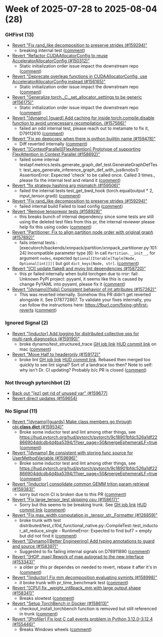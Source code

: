 # Week of 2025-07-28 to 2025-08-04 (28)

### GHFirst (13)

- [Revert "Fix rand_like decomposition to preserve strides (#159294)"](https://github.com/pytorch/pytorch/commit/c687446374e67d5fc9698dc21f65c23dffdbe094)
  - breaking internal test ([comment](https://github.com/pytorch/pytorch/pull/159294#issuecomment-3145541845))
- [Revert "Refactor CUDAAllocatorConfig to reuse AcceleratorAllocatorConfig (#150312)"](https://github.com/pytorch/pytorch/commit/5cc6a0abc131c09b7f87c57006bd118f3d073b13)
  - Static initialization order issue impact the downstream repo ([comment](https://github.com/pytorch/pytorch/pull/150312#issuecomment-3142035444))
- [Revert "Deprecate overleap functions in CUDAAllocatorConfig, use AcceleratorAllocatorConfig instead (#156165)"](https://github.com/pytorch/pytorch/commit/90f13f3b2a17658def505e959e8822aa7e321083)
  - Static initialization order issue impact the downstream repo ([comment](https://github.com/pytorch/pytorch/pull/150312#issuecomment-3142035444))
- [Revert "Generalize torch._C._set_allocator_settings to be generic (#156175)"](https://github.com/pytorch/pytorch/commit/cb9b74872b81f152684696f7c770573696f5756d)
  - Static initialization order issue impact the downstream repo ([comment](https://github.com/pytorch/pytorch/pull/150312#issuecomment-3142035444))
- [Revert "[dynamo] [guard] Add caching for inside torch.compile.disable function to avoid unnecessary recompilation. (#157566)"](https://github.com/pytorch/pytorch/commit/cb4f41e125a7981a54cad69944f04b7fcbe93746)
  - failed an odd internal test, please reach out to metamate to fix it, D79112610 ([comment](https://github.com/pytorch/pytorch/pull/157566#issuecomment-3141840110))
- [Revert "Fix ep deepcopy when there is python builitin name (#159478)"](https://github.com/pytorch/pytorch/commit/b1fb552974a9f54ceddd372229b6a759a274ea85)
  - Diff reverted internally ([comment](https://github.com/pytorch/pytorch/pull/159478#issuecomment-3141228423))
- [Revert "[ContextParallel][FlexAttention] Prototype of supporting FlexAttention in Context Parallel (#158692)"](https://github.com/pytorch/pytorch/commit/8a233d6000bd804546363b0ac1b73a5d0840c96b)
  - failed some internal testapf.metrics.tests.generate_graph_def_test.GenerateGraphDefTest: test_aps_generate_inference_graph_def_with_justknobs1) AssertionError: Expected 'check' to be called once. Called 3 times., please fix the internal test and reland it ([comment](https://github.com/pytorch/pytorch/pull/158692#issuecomment-3140873894))
- [Revert "fix strategy hashing arg mismatch (#159506)"](https://github.com/pytorch/pytorch/commit/c07bb277a0f82c9f082058868e6ff1b11e5bda81)
  - failed the internal tests test_get_bwd_hook (torch.equal(output * 2, input_tensor.grad)) ([comment](https://github.com/pytorch/pytorch/pull/159506#issuecomment-3140858905))
- [Revert "Fix rand_like decomposition to preserve strides (#159294)"](https://github.com/pytorch/pytorch/commit/7ac70ac4cd7a71a4c950e1fdff96a56a71c5475b)
  - failed internal build Failed to load config ([comment](https://github.com/pytorch/pytorch/pull/159294#issuecomment-3137796767))
- [Revert "Remove tensorexpr tests (#158928)"](https://github.com/pytorch/pytorch/commit/e288c258f7d388c2237d136c81514dd53586da0a)
  - this breaks bunch of internal dependency since some tests are still using the deleted test files from this pr, the internal reviewer please help fix this using codev ([comment](https://github.com/pytorch/pytorch/pull/158928#issuecomment-3134378616))
- [Revert "Partitioner: Fix to align partition node order with original graph (#157892)"](https://github.com/pytorch/pytorch/commit/c0c24b61ff4cc87b4640aa4e7596c020bea8b403)
  - fails internal tests : [executorch/backends/xnnpack/partition/xnnpack_partitioner.py:101:24] Incompatible parameter type [6]: In call `Partition.__init__`, for argument `nodes`, expected `Optional[Iterable[Tuple[Node, Optional[int]]]]` but got `dict_keys[Node, str]`. ([comment](https://github.com/pytorch/pytorch/pull/157892#issuecomment-3134004881))
- [Revert "[CI] update flake8 and mypy lint dependencies (#158720)"](https://github.com/pytorch/pytorch/commit/59e261bbd86b173b6cf318d392a613ca3efdbe10)
  - this pr failed internally when build torchgen due to rror: fail: Unknown PyPI project: pyyaml, it seems like this is caused by change PyYAML into  pyyaml, please fix it ([comment](https://github.com/pytorch/pytorch/pull/158720#issuecomment-3129995414))
- [Revert "[dynamo][fsdp] Consistent behavior of int attributes (#157262)"](https://github.com/pytorch/pytorch/commit/14d67eec05cbd461afb0a1161accc12d5515f010)
  - This was reverted internally. Somehow this PR didn't get reverted alongside it. See D78772867. To validate your fixes internally, you can follow the instructions here: https://fburl.com/fixing-ghfirst-reverts ([comment](https://github.com/pytorch/pytorch/pull/157262#issuecomment-3128148475))

### Ignored Signal (2)

- [Revert "[inductor] Add logging for distributed collective ops for multi‑rank diagnostics (#159190)"](https://github.com/pytorch/pytorch/commit/490cb3f1a4bfb5366a6e2be1b095f3b3a2bf72ae)
  - broke dynamo/test_structured_trace [GH job link](https://github.com/pytorch/pytorch/actions/runs/16658705097/job/47150840171) [HUD commit link](https://hud.pytorch.org/pytorch/pytorch/commit/bb62e1f769ef51e2ec149d7256c135d09425aaa0) on mac ([comment](https://github.com/pytorch/pytorch/pull/159190#issuecomment-3141513921))
- [Revert "Move Half to headeronly (#159172)"](https://github.com/pytorch/pytorch/commit/eaadd1282c8e66f37acf54f95668529831c95df7)
  - broke lint [GH job link](https://github.com/pytorch/pytorch/actions/runs/16613893793/job/47002486679) [HUD commit link](https://hud.pytorch.org/pytorch/pytorch/commit/6d0f4566e2b6e05369d8bb6c0d0e83a0eee982aa).  Rebased then merged too quickly to see lint signal?  Sort of a landrace too then?  Note to self: why isn't Dr. CI updating? Probably b/c PR is closed ([comment](https://github.com/pytorch/pytorch/pull/159172#issuecomment-3136769493))

### Not through pytorchbot (2)

- [Back out "[ez] get rid of unused var" (#159677)](https://github.com/pytorch/pytorch/commit/79ff3b320be414f630f31639fc377ea29c28305e)
- [Revert direct updates (#159654)](https://github.com/pytorch/pytorch/commit/e4b123b5e4dd31a7888c8c0d311f7b0ace263e7f)

### No Signal (11)

- [Revert "[dynamo][guards] Make class members go through obj.__class__.__dict__ (#159534)"](https://github.com/pytorch/pytorch/commit/805a102beb9e9d349097258248dc57e44b951640)
  - Broke some inductor test and lint among other things, see https://hud.pytorch.org/hud/pytorch/pytorch/9c18901bfdc526a1df22866904ddcdb4d4ba5394/1?per_page=50&mergeEphemeralLF=true ([comment](https://github.com/pytorch/pytorch/pull/159534#issuecomment-3146983186))
- [Revert "[dynamo] Be consistent with storing func source for UserMethodVariable (#159696)"](https://github.com/pytorch/pytorch/commit/6e8d705a22a496467679c7da8cc60dfb519f9cc5)
  - Broke some inductor test and lint among other things, see https://hud.pytorch.org/hud/pytorch/pytorch/9c18901bfdc526a1df22866904ddcdb4d4ba5394/1?per_page=50&mergeEphemeralLF=true ([comment](https://github.com/pytorch/pytorch/pull/159534#issuecomment-3146983186))
- [Revert "[inductor] consolidate common GEMM triton param retrieval (#159383)"](https://github.com/pytorch/pytorch/commit/acad8085457235367048ad6c1a2abfde81974db5)
  - sorry but rocm CI is broken due to this PR ([comment](https://github.com/pytorch/pytorch/pull/159383#issuecomment-3145604831))
- [Revert "Fix large_tensor_test skipping cpu (#158617)"](https://github.com/pytorch/pytorch/commit/3e5e0946152ca3500c0491927c26724f7f8ac244)
  - Sorry but this seems to be breaking trunk. See [GH job link](https://github.com/pytorch/pytorch/actions/runs/16631113381/job/47062415099) [HUD commit link](https://hud.pytorch.org/pytorch/pytorch/commit/debc0591b888f211bfe846bdc7cfa0626a5f6f6a) ([comment](https://github.com/pytorch/pytorch/pull/158617#issuecomment-3138387762))
- [Revert "Fix max_width computation in _tensor_str._Formatter (#126859)"](https://github.com/pytorch/pytorch/commit/6c6e11c206b28e9c73019a166a0536a8f47b9acf)
  - broke trunk with test  distributed/test_c10d_functional_native.py::CompileTest::test_inductor_all_reduce_single - RuntimeError: Expected to find buf7 = empty but did not find it ([comment](https://github.com/pytorch/pytorch/pull/126859#issuecomment-3137137030))
- [Revert "[Dynamo][Better Engineering] Add typing annotations to guard and source (#158397)"](https://github.com/pytorch/pytorch/commit/d987a6f7f0057283bbfa99850b883370c3c34c13)
  - Suggested to fix failing internal signals on D78911890 ([comment](https://github.com/pytorch/pytorch/pull/158397#issuecomment-3133823766))
- [Revert "[HOP, map] Rework of map autograd to the new interface (#153343)"](https://github.com/pytorch/pytorch/commit/5d93127c87fbd867dbce9051c713d4a118588fca)
  - a older pr this pr dependes on needed to revert, rebase it after it's in ([comment](https://github.com/pytorch/pytorch/pull/153343#issuecomment-3133816812))
- [Revert "[inductor] Fix mm decomposition evaluating symints (#158998)"](https://github.com/pytorch/pytorch/commit/e557b3d5e5fa31a2cfed779e00cc0accf44e1115)
  - it broke trunk with pr_time_benchmark test  ([comment](https://github.com/pytorch/pytorch/pull/158998#issuecomment-3133696775))
- [Revert "[CPU] fix _weight_int8pack_mm with large output shape (#158341)"](https://github.com/pytorch/pytorch/commit/61aa2ae20ff71226e2052e99adcd7cbeee3010c5)
  - Breaks slowtest ([comment](https://github.com/pytorch/pytorch/pull/158341#issuecomment-3132641530))
- [Revert "Setup TorchBench in Docker (#158613)"](https://github.com/pytorch/pytorch/commit/d26ab281d2910af524d94b89bf0220de92606662)
  - checkout_install_torchbench function is removed but still referenced in trunk ([comment](https://github.com/pytorch/pytorch/pull/158613#issuecomment-3125695250))
- [Revert "[Profiler] Fix lost C call events problem in Python 3.12.0-3.12.4 (#155446)"](https://github.com/pytorch/pytorch/commit/1cffb217ef521f6fb1d25b7a45085622eada5c2d)
  - Breaks Windows wheels ([comment](https://github.com/pytorch/pytorch/pull/155446#issuecomment-3125566269))
